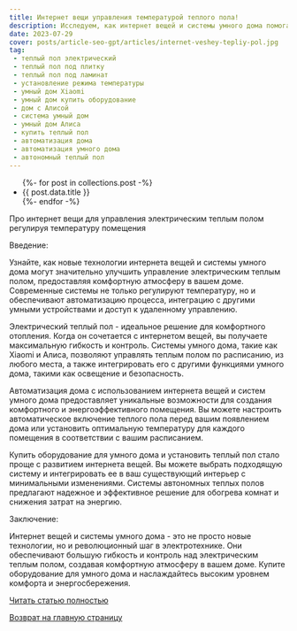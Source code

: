 ```yaml
---
title: Интернет вещи управления температурой теплого пола!
description: Исследуем, как интернет вещей и системы умного дома помогают создавать комфортную температуру в помещении. Узнаем о возможностях автоматизации дома и взаимодействии с популярными системами, такими как умный дом Xiaomi и Алиса.
date: 2023-07-29
cover: posts/article-seo-gpt/articles/internet-veshey-tepliy-pol.jpg
tag:
 - теплый пол электрический
 - теплый пол под плитку
 - теплый пол под ламинат
 - установление режима температуры
 - умный дом Xiaomi
 - умный дом купить оборудование
 - дом с Алисой
 - система умный дом
 - умный дом Алиса
 - купить теплый пол
 - автоматизация дома
 - автоматизация умного дома
 - автономный теплый пол
---
```

<ul>
{%- for post in collections.post -%}
  <li>{{ post.data.title }}</li>
{%- endfor -%}
</ul>

Про интернет вещи для управления электрическим теплым полом регулируя температуру помещения

Введение:

Узнайте, как новые технологии интернета вещей и системы умного дома могут значительно улучшить управление электрическим теплым полом, предоставляя комфортную атмосферу в вашем доме. Современные системы не только регулируют температуру, но и обеспечивают автоматизацию процесса, интеграцию с другими умными устройствами и доступ к удаленному управлению.

Электрический теплый пол - идеальное решение для комфортного отопления. Когда он сочетается с интернетом вещей, вы получаете максимальную гибкость и контроль. Системы умного дома, такие как Xiaomi и Алиса, позволяют управлять теплым полом по расписанию, из любого места, а также интегрировать его с другими функциями умного дома, такими как освещение и безопасность.

Автоматизация дома с использованием интернета вещей и систем умного дома предоставляет уникальные возможности для создания комфортного и энергоэффективного помещения. Вы можете настроить автоматическое включение теплого пола перед вашим появлением дома или установить оптимальную температуру для каждого помещения в соответствии с вашим расписанием.

Купить оборудование для умного дома и установить теплый пол стало проще с развитием интернета вещей. Вы можете выбрать подходящую систему и интегрировать ее в ваш существующий интерьер с минимальными изменениями. Системы автономных теплых полов предлагают надежное и эффективное решение для обогрева комнат и снижения затрат на энергию.

Заключение:

Интернет вещей и системы умного дома - это не просто новые технологии, но и революционный шаг в электротехнике. Они обеспечивают большую гибкость и контроль над электрическим теплым полом, создавая комфортную атмосферу в вашем доме. Купите оборудование для умного дома и наслаждайтесь высоким уровнем комфорта и энергосбережения.

[Читать статью полностью](posts/article-seo-gpt/)

[Возврат на главную страницу](https://comdev.com.ua/)